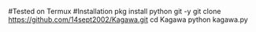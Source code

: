#Tested on
Termux
#Installation
pkg install python git -y
git clone https://github.com/14sept2002/Kagawa.git
cd Kagawa
python kagawa.py



